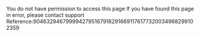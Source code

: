 You do not have permission to access this page If you have found this page in error, please contact support Reference:90463294679999427951679182916691176177320034968299102359